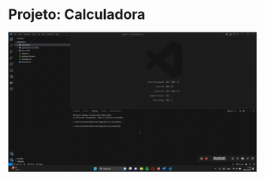 # Projeto: Calculadora
![alt text](https://github.com/acebeR/angular13/blob/main/calculadora/imgs/telas.gif?raw=true)



